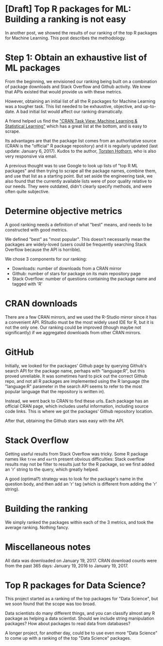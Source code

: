 # [Draft] Top R packages for ML: Building a ranking is not easy

In another post, we showed the results of our ranking of the top R packages for
Machine Learning. This post describes the methodology.

# Step 1: Obtain an exhaustive list of ML packages

From the beginning, we envisioned our ranking being built on a combination of
package downloads and Stack Overflow and Github activity. We knew that APIs
existed that would provide us with these metrics.

However, obtaining an initial list of all the R packages for Machine Learning
was a tougher task. This list needed to be exhaustive, objective, and
up-to-date. A bad initial list would affect our ranking dramatically.

A friend helped us find
the
["CRAN Task View: Machine Learning & Statistical Learning"](https://cran.r-project.org/web/views/MachineLearning.html) which
has a great list at the bottom, and is easy to scrape.

Its advantages are that the package list comes from an authoritative source
(CRAN is the "official" R package repository) and it is regularly updated (last
update: January 6, 2017). Kudos to the
author, [Torsten Hothorn](http://user.math.uzh.ch/hothorn/), who is also very
responsive via email.

A previous thought was to use Google to look up lists of "top R ML packages"
and then trying to scrape all the package names, combine them, and use that
list as a starting point. But set aside the engineering task, we also found
that the currently available lists were of poor quality relative to our
needs. They were outdated, didn't clearly specify methods, and were often quite
subjective.


# Determine objective metrics

A good ranking needs a definition of what "best" means, and needs to be
constructed with good metrics.

We defined "best" as "most popular". This doesn't necessarily mean the packages
are widely-loved (users could be frequently searching Stack Overflow because
the API is horrible).

We chose 3 components for our ranking:

  * Downloads: number of downloads from a CRAN mirror
  * Github: number of stars for package on its main repository page
  * Stack Overflow: number of questions containing the package name and tagged
    with 'R'
    
# CRAN downloads

There are a few CRAN mirrors, and we used the R-Studio mirror since it has a
convenient API. RStudio must be the most widely used IDE for R, but it is not
the only one. Our ranking could be improved (though maybe not significantly) if
we aggregated downloads from other CRAN mirrors.


# GitHub

Initially, we looked for the packages' Github page by querying Github's search
API for the package name, perhaps with "language:R", but this proved
unreliable. It was sometimes hard to pick out the correct Github repo, and not
all R packages are implemented using the R language (the "language:R" parameter
in the search API seems to refer to the most popular language that the
repository is written in).

Instead, we went back to CRAN to find these urls. Each package has an official
CRAN page, which includes useful information, including source code links. This
is where we got the packages' Github repository location.

After that, obtaining the Github stars was easy with the API.

# Stack Overflow

Getting useful results from Stack Overflow was tricky. Some R package names
like `tree` and `earth` present obvious difficulties: Stack overflow results
may not be filter to results just for the R package, so we first added an 'r'
string to the query, which greatly helped.

A good (optimal?) strategy was to look for the package's name in the question
body, and then add an 'r' tag (which is different from adding the 'r' string).


# Building the ranking

We simply ranked the packages within each of the 3 metrics, and took the
average ranking. Nothing fancy.

# Miscellaneous notes

All data was downloaded on January 19, 2017. CRAN download counts were from the
past 365 days: January 19, 2016 to January 19, 2017.

# Top R packages for Data Science?

This project started as a ranking of the top packages for "Data Science", but
we soon found that the scope was too broad.

Data scientists do many different things, and you can classify almost any R
package as helping a data scientist. Should we include string manipulation
packages? How about packages to read data from databases?

A longer project, for another day, could be to use even more "Data Science" to
come up with a ranking of the top "Data Science" packages.
